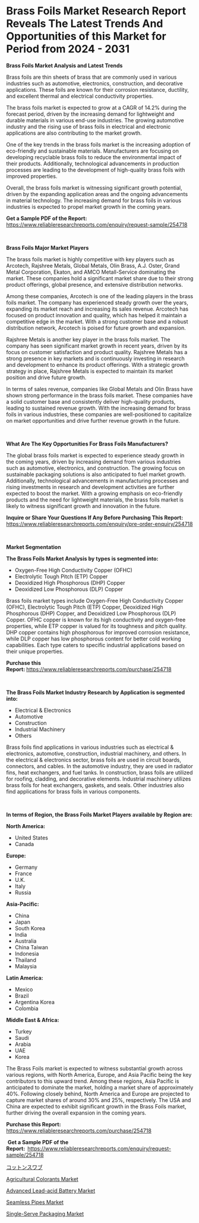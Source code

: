 <p><h1>Brass Foils Market Research Report Reveals The Latest Trends And Opportunities of this Market for Period from 2024 - 2031</h1></p><p><strong>Brass Foils Market Analysis and Latest Trends</strong></p>
<p><p>Brass foils are thin sheets of brass that are commonly used in various industries such as automotive, electronics, construction, and decorative applications. These foils are known for their corrosion resistance, ductility, and excellent thermal and electrical conductivity properties.</p><p>The brass foils market is expected to grow at a CAGR of 14.2% during the forecast period, driven by the increasing demand for lightweight and durable materials in various end-use industries. The growing automotive industry and the rising use of brass foils in electrical and electronic applications are also contributing to the market growth.</p><p>One of the key trends in the brass foils market is the increasing adoption of eco-friendly and sustainable materials. Manufacturers are focusing on developing recyclable brass foils to reduce the environmental impact of their products. Additionally, technological advancements in production processes are leading to the development of high-quality brass foils with improved properties.</p><p>Overall, the brass foils market is witnessing significant growth potential, driven by the expanding application areas and the ongoing advancements in material technology. The increasing demand for brass foils in various industries is expected to propel market growth in the coming years.</p></p>
<p><strong>Get a Sample PDF of the Report:&nbsp;</strong> <a href="https://www.reliableresearchreports.com/enquiry/request-sample/254718">https://www.reliableresearchreports.com/enquiry/request-sample/254718</a></p>
<p>&nbsp;</p>
<p><strong>Brass Foils Major Market Players</strong></p>
<p><p>The brass foils market is highly competitive with key players such as Arcotech, Rajshree Metals, Global Metals, Olin Brass, A.J. Oster, Grand Metal Corporation, Ekaton, and AMCO Metall-Service dominating the market. These companies hold a significant market share due to their strong product offerings, global presence, and extensive distribution networks.</p><p>Among these companies, Arcotech is one of the leading players in the brass foils market. The company has experienced steady growth over the years, expanding its market reach and increasing its sales revenue. Arcotech has focused on product innovation and quality, which has helped it maintain a competitive edge in the market. With a strong customer base and a robust distribution network, Arcotech is poised for future growth and expansion.</p><p>Rajshree Metals is another key player in the brass foils market. The company has seen significant market growth in recent years, driven by its focus on customer satisfaction and product quality. Rajshree Metals has a strong presence in key markets and is continuously investing in research and development to enhance its product offerings. With a strategic growth strategy in place, Rajshree Metals is expected to maintain its market position and drive future growth.</p><p>In terms of sales revenue, companies like Global Metals and Olin Brass have shown strong performance in the brass foils market. These companies have a solid customer base and consistently deliver high-quality products, leading to sustained revenue growth. With the increasing demand for brass foils in various industries, these companies are well-positioned to capitalize on market opportunities and drive further revenue growth in the future.</p></p>
<p>&nbsp;</p>
<p><strong>What Are The Key Opportunities For Brass Foils Manufacturers?</strong></p>
<p><p>The global brass foils market is expected to experience steady growth in the coming years, driven by increasing demand from various industries such as automotive, electronics, and construction. The growing focus on sustainable packaging solutions is also anticipated to fuel market growth. Additionally, technological advancements in manufacturing processes and rising investments in research and development activities are further expected to boost the market. With a growing emphasis on eco-friendly products and the need for lightweight materials, the brass foils market is likely to witness significant growth and innovation in the future.</p></p>
<p><strong>Inquire or Share Your Questions If Any Before Purchasing This Report:</strong> <a href="https://www.reliableresearchreports.com/enquiry/pre-order-enquiry/254718">https://www.reliableresearchreports.com/enquiry/pre-order-enquiry/254718</a></p>
<p>&nbsp;</p>
<p><strong>Market Segmentation</strong></p>
<p><strong>The Brass Foils Market Analysis by types is segmented into:</strong></p>
<p><ul><li>Oxygen-Free High Conductivity Copper (OFHC)</li><li>Electrolytic Tough Pitch (ETP) Copper</li><li>Deoxidized High Phosphorous (DHP) Copper</li><li>Deoxidized Low Phosphorous (DLP) Copper</li></ul></p>
<p><p>Brass foils market types include Oxygen-Free High Conductivity Copper (OFHC), Electrolytic Tough Pitch (ETP) Copper, Deoxidized High Phosphorous (DHP) Copper, and Deoxidized Low Phosphorous (DLP) Copper. OFHC copper is known for its high conductivity and oxygen-free properties, while ETP copper is valued for its toughness and pitch quality. DHP copper contains high phosphorous for improved corrosion resistance, while DLP copper has low phosphorous content for better cold working capabilities. Each type caters to specific industrial applications based on their unique properties.</p></p>
<p><strong>Purchase this Report:&nbsp;</strong><a href="https://www.reliableresearchreports.com/purchase/254718">https://www.reliableresearchreports.com/purchase/254718</a></p>
<p>&nbsp;</p>
<p><strong>The Brass Foils Market Industry Research by Application is segmented into:</strong></p>
<p><ul><li>Electrical & Electronics</li><li>Automotive</li><li>Construction</li><li>Industrial Machinery</li><li>Others</li></ul></p>
<p><p>Brass foils find applications in various industries such as electrical & electronics, automotive, construction, industrial machinery, and others. In the electrical & electronics sector, brass foils are used in circuit boards, connectors, and cables. In the automotive industry, they are used in radiator fins, heat exchangers, and fuel tanks. In construction, brass foils are utilized for roofing, cladding, and decorative elements. Industrial machinery utilizes brass foils for heat exchangers, gaskets, and seals. Other industries also find applications for brass foils in various components.</p></p>
<p>&nbsp;</p>
<p><strong>In terms of Region, the Brass Foils Market Players available by Region are:</strong></p>
<p>
    <p> <strong> North America: </strong>
        <ul>
            <li>United States</li>
            <li>Canada</li>
        </ul>
        </p> 
    <p> <strong> Europe: </strong>
        <ul>
            <li>Germany</li>
            <li>France</li>
            <li>U.K.</li>
            <li>Italy</li>
            <li>Russia</li>
        </ul>
        </p> 
    <p> <strong> Asia-Pacific: </strong>
        <ul>
            <li>China</li>
            <li>Japan</li>
            <li>South Korea</li>
            <li>India</li>
            <li>Australia</li>
            <li>China Taiwan</li>
            <li>Indonesia</li>
            <li>Thailand</li>
            <li>Malaysia</li>
        </ul>
        </p> 
    <p> <strong> Latin America: </strong>
        <ul>
            <li>Mexico</li>
            <li>Brazil</li>
            <li>Argentina Korea</li>
            <li>Colombia</li>
        </ul>
        </p> 
    <p> <strong> Middle East & Africa: </strong>
        <ul>
            <li>Turkey</li>
            <li>Saudi</li>
            <li>Arabia</li>
            <li>UAE</li>
            <li>Korea</li>
        </ul>
    </p>
    </p>
<p><p>The Brass Foils market is expected to witness substantial growth across various regions, with North America, Europe, and Asia Pacific being the key contributors to this upward trend. Among these regions, Asia Pacific is anticipated to dominate the market, holding a market share of approximately 40%. Following closely behind, North America and Europe are projected to capture market shares of around 30% and 25%, respectively. The USA and China are expected to exhibit significant growth in the Brass Foils market, further driving the overall expansion in the coming years.</p></p>
<p><strong>Purchase this Report: </strong><a href="https://www.reliableresearchreports.com/purchase/254718">https://www.reliableresearchreports.com/purchase/254718</a></p>
<p>&nbsp;<strong>Get a Sample PDF of the Report:&nbsp;&nbsp;</strong><a href="https://www.reliableresearchreports.com/enquiry/request-sample/254718">https://www.reliableresearchreports.com/enquiry/request-sample/254718</a></p>
<p><strong></strong></p>
<p><p><a href="https://github.com/ksxzwxabcuynh011/Market-Research-Report-List-1/blob/main/4219902193484.md">コットンスワブ</a></p><p><a href="https://github.com/dx0328/Market-Research-Report-List-1/blob/main/agricultural-colorants-market.md">Agricultural Colorants Market</a></p><p><a href="https://issuu.com/reportprime-2/docs/advanced-lead-acid-battery-market-size-2030.pptx">Advanced Lead-acid Battery Market</a></p><p><a href="https://github.com/juancolorado15/Market-Research-Report-List-1/blob/main/seamless-pipes-market.md">Seamless Pipes Market</a></p><p><a href="https://issuu.com/reportprime-2/docs/single-serve-packaging-market-size-2030.pptx">Single-Serve Packaging Market</a></p></p>